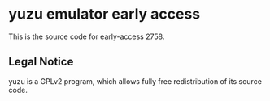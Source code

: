 yuzu emulator early access
=============

This is the source code for early-access 2758.

## Legal Notice

yuzu is a GPLv2 program, which allows fully free redistribution of its source code.
